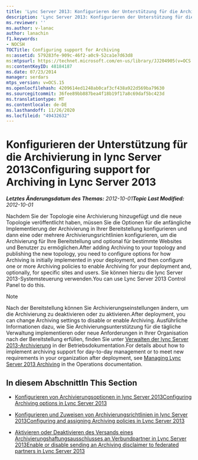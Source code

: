 ```yaml
---
title: 'Lync Server 2013: Konfigurieren der Unterstützung für die Archivierung'
description: 'Lync Server 2013: Konfigurieren der Unterstützung für die Archivierung'
ms.reviewer: ''
ms.author: v-lanac
author: lanachin
f1.keywords:
- NOCSH
TOCTitle: Configuring support for Archiving
ms:assetid: 579283fe-909c-46f2-a0c9-52ca1e7d63d8
ms:mtpsurl: https://technet.microsoft.com/en-us/library/JJ204905(v=OCS.15)
ms:contentKeyID: 48184187
ms.date: 07/23/2014
manager: serdars
mtps_version: v=OCS.15
ms.openlocfilehash: 4209614ed1248ab0caf3cf438a922d569ba79630
ms.sourcegitcommit: 36fee89bb887bea4f18b19f17a8c69daf5bc423d
ms.translationtype: MT
ms.contentlocale: de-DE
ms.lasthandoff: 11/26/2020
ms.locfileid: "49432632"
---
```

# <a name="configuring-support-for-archiving-in-lync-server-2013"></a><span data-ttu-id="7dfad-103">Konfigurieren der Unterstützung für die Archivierung in lync Server 2013</span><span class="sxs-lookup"><span data-stu-id="7dfad-103">Configuring support for Archiving in Lync Server 2013</span></span>

<div data-xmlns="http://www.w3.org/1999/xhtml">

<div class="topic" data-xmlns="http://www.w3.org/1999/xhtml" data-msxsl="urn:schemas-microsoft-com:xslt" data-cs="https://msdn.microsoft.com/">

<div data-asp="https://msdn2.microsoft.com/asp">



</div>

<div id="mainSection">

<div id="mainBody"><span data-ttu-id="7dfad-104">

<span> </span></span><span class="sxs-lookup"><span data-stu-id="7dfad-104">

<span> </span></span></span>

<span data-ttu-id="7dfad-105">_**Letztes Änderungsdatum des Themas:** 2012-10-01_</span><span class="sxs-lookup"><span data-stu-id="7dfad-105">_**Topic Last Modified:** 2012-10-01_</span></span>

<span data-ttu-id="7dfad-106">Nachdem Sie der Topologie eine Archivierung hinzugefügt und die neue Topologie veröffentlicht haben, müssen Sie die Optionen für die anfängliche Implementierung der Archivierung in Ihrer Bereitstellung konfigurieren und dann eine oder mehrere Archivierungsrichtlinien konfigurieren, um die Archivierung für Ihre Bereitstellung und optional für bestimmte Websites und Benutzer zu ermöglichen.</span><span class="sxs-lookup"><span data-stu-id="7dfad-106">After adding Archiving to your topology and publishing the new topology, you need to configure options for how Archiving is initially implemented in your deployment, and then configure one or more Archiving policies to enable Archiving for your deployment and, optionally, for specific sites and users.</span></span> <span data-ttu-id="7dfad-107">Sie können hierzu die lync Server 2013-Systemsteuerung verwenden.</span><span class="sxs-lookup"><span data-stu-id="7dfad-107">You can use Lync Server 2013 Control Panel to do this.</span></span>

<div>


> [!NOTE]  
> <span data-ttu-id="7dfad-108">Nach der Bereitstellung können Sie Archivierungseinstellungen ändern, um die Archivierung zu deaktivieren oder zu aktivieren.</span><span class="sxs-lookup"><span data-stu-id="7dfad-108">After deployment, you can change Archiving settings to disable or enable Archiving.</span></span> <span data-ttu-id="7dfad-109">Ausführliche Informationen dazu, wie Sie Archivierungsunterstützung für die tägliche Verwaltung implementieren oder neue Anforderungen in Ihrer Organisation nach der Bereitstellung erfüllen, finden Sie unter <A href="lync-server-2013-managing-archiving.md">Verwalten der lync Server 2013-Archivierung</A> in der Betriebsdokumentation.</span><span class="sxs-lookup"><span data-stu-id="7dfad-109">For details about how to implement archiving support for day-to-day management or to meet new requirements in your organization after deployment, see <A href="lync-server-2013-managing-archiving.md">Managing Lync Server 2013 Archiving</A> in the Operations documentation.</span></span>



</div>

<div>

## <a name="in-this-section"></a><span data-ttu-id="7dfad-110">In diesem Abschnitt</span><span class="sxs-lookup"><span data-stu-id="7dfad-110">In This Section</span></span>

  - [<span data-ttu-id="7dfad-111">Konfigurieren von Archivierungsoptionen in lync Server 2013</span><span class="sxs-lookup"><span data-stu-id="7dfad-111">Configuring Archiving options in Lync Server 2013</span></span>](lync-server-2013-configuring-archiving-options.md)

  - [<span data-ttu-id="7dfad-112">Konfigurieren und Zuweisen von Archivierungsrichtlinien in lync Server 2013</span><span class="sxs-lookup"><span data-stu-id="7dfad-112">Configuring and assigning Archiving policies in Lync Server 2013</span></span>](lync-server-2013-configuring-and-assigning-archiving-policies.md)

  - [<span data-ttu-id="7dfad-113">Aktivieren oder Deaktivieren des Versands eines Archivierungshaftungsausschlusses an Verbundpartner in Lync Server 2013</span><span class="sxs-lookup"><span data-stu-id="7dfad-113">Enable or disable sending an Archiving disclaimer to federated partners in Lync Server 2013</span></span>](lync-server-2013-enable-or-disable-sending-an-archiving-disclaimer-to-federated-partners.md)

<span data-ttu-id="7dfad-114"></div>

</div>

<span> </span>

</div>

</div>

</span><span class="sxs-lookup"><span data-stu-id="7dfad-114"></div>

</div>

<span> </span>

</div>

</div>

</span></span></div>

